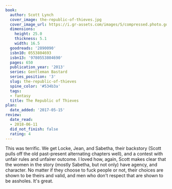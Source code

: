```yaml
---
book:
  author: Scott Lynch
  cover_image: the-republic-of-thieves.jpg
  cover_image_url: https://i.gr-assets.com/images/S/compressed.photo.goodreads.com/books/1406961069l/2890090.jpg
  dimensions:
    height: 25.0
    thickness: 5.1
    width: 16.5
  goodreads: '2890090'
  isbn10: 0553804693
  isbn13: '9780553804690'
  pages: 650
  publication_year: '2013'
  series: Gentleman Bastard
  series_position: '3'
  slug: the-republic-of-thieves
  spine_color: '#534b3a'
  tags:
  - fantasy
  title: The Republic of Thieves
plan:
  date_added: '2017-05-15'
review:
  date_read:
  - 2018-06-11
  did_not_finish: false
  rating: 4
---
```


This was terrific. We get Locke, Jean, and Sabetha, their backstory (Scott pulls off the old past-present alternating chapters well), and a contest with unfair rules and unfairer outcome. I loved how, again, Scott makes clear that the women in the story (mostly Sabetha, but not only) have agency, and character. No matter if they choose to fuck people or not, their choices are shown to be theirs and valid, and men who don't respect that are shown to be assholes. It's great.
